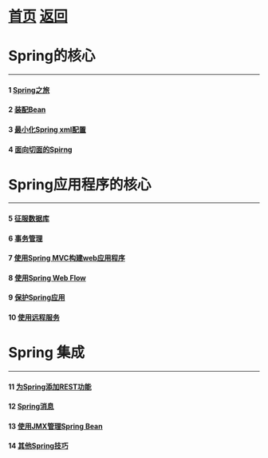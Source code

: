 # [首页](/) [返回](../)
# Spring的核心
*** 

#### 1 [Spring之旅](./sp_1)

#### 2 [装配Bean](./sp_2)

#### 3 [最小化Spring xml配置](./sp_3)

#### 4 [面向切面的Spirng](./sp_4)


# Spring应用程序的核心
*** 

#### 5 [征服数据库](./sp_5)

#### 6 [事务管理](./sp_6)

#### 7 [使用Spring MVC构建web应用程序](./sp_7)

#### 8 [使用Spring Web Flow](./sp_8)

#### 9 [保护Spring应用](./sp_9)

#### 10 [使用远程服务](./sp_10)


# Spring 集成
*** 

#### 11 [为Spring添加REST功能](./sp_11)

#### 12 [Spring消息](./sp_12)

#### 13 [使用JMX管理Spring Bean](./sp_13)

#### 14 [其他Spring技巧](./sp_14)
